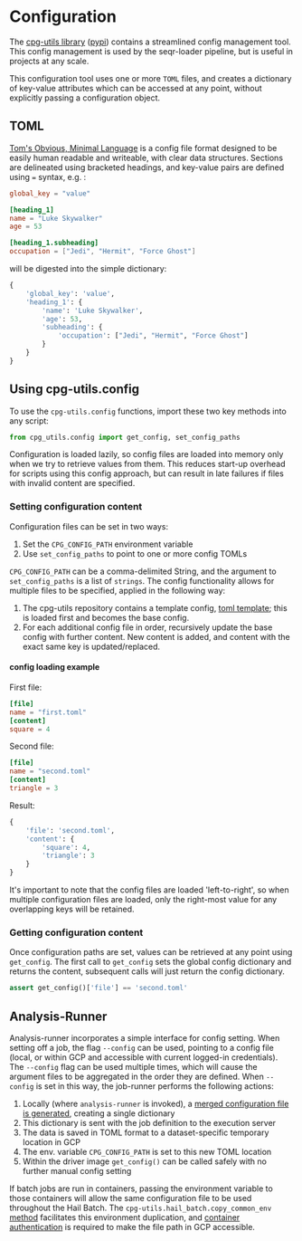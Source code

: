# Configuration

The [cpg-utils library](https://github.com/populationgenomics/cpg-utils) ([pypi](https://pypi.org/project/cpg-utils/)) contains a streamlined config management tool. This config management is used by the seqr-loader pipeline, but is useful in projects at any scale.

This configuration tool uses one or more `TOML` files, and creates a dictionary of key-value attributes which can be accessed at any point, without explicitly passing a configuration object.

## TOML

[Tom's Obvious, Minimal Language](https://toml.io/en/) is a config file format designed to be easily human readable and writeable, with clear data structures. Sections are delineated using bracketed headings, and key-value pairs are defined using `=` syntax, e.g. :

```toml
global_key = "value"

[heading_1]
name = "Luke Skywalker"
age = 53

[heading_1.subheading]
occupation = ["Jedi", "Hermit", "Force Ghost"]
```

will be digested into the simple dictionary:

```python
{
    'global_key': 'value',
    'heading_1': {
        'name': 'Luke Skywalker',
        'age': 53,
        'subheading': {
            'occupation': ["Jedi", "Hermit", "Force Ghost"]
        }
    }
}
```

## Using cpg-utils.config

To use the `cpg-utils.config` functions, import these two key methods into any script:

```python
from cpg_utils.config import get_config, set_config_paths
```

Configuration is loaded lazily, so config files are loaded into memory only when we try to retrieve values from them. This reduces start-up overhead for scripts using this config approach, but can result in late failures if files with invalid content are specified.

### Setting configuration content

Configuration files can be set in two ways:

1. Set the `CPG_CONFIG_PATH` environment variable
2. Use `set_config_paths` to point to one or more config TOMLs

`CPG_CONFIG_PATH` can be a comma-delimited String, and the argument to `set_config_paths` is a list of `strings`. The
config functionality allows for multiple files to be specified, applied in the following way:

1. The cpg-utils repository contains a template config,
[toml template](https://github.com/populationgenomics/cpg-utils/blob/main/cpg_utils/config-template.toml); this is loaded first and becomes the base config.
2. For each additional config file in order, recursively update the base config with further content. New content is added, and content with the exact same key is updated/replaced.

#### config loading example

First file:

```toml
[file]
name = "first.toml"
[content]
square = 4
```

Second file:

```toml
[file]
name = "second.toml"
[content]
triangle = 3
```

Result:

```python
{
    'file': 'second.toml',
    'content': {
        'square': 4,
        'triangle': 3
    }
}
```

It's important to note that the config files are loaded 'left-to-right', so when multiple configuration files are loaded, only the right-most value for any overlapping keys will be retained.  

### Getting configuration content

Once configuration paths are set, values can be retrieved at any point using `get_config`. The first call to `get_config` sets the global config dictionary and returns the content, subsequent calls will just return the config dictionary.

```python
assert get_config()['file'] == 'second.toml'
```

## Analysis-Runner

Analysis-runner incorporates a simple interface for config setting. When setting off a job, the flag `--config` can be used, pointing to a config file (local, or within GCP and accessible with current logged-in credentials).
The `--config` flag can be used multiple times, which will cause the argument files to be aggregated in the order they are defined. When `--config` is set in this way, the job-runner performs the following actions:

1. Locally (where `analysis-runner` is invoked), a [merged configuration file is generated](https://github.com/populationgenomics/analysis-runner/blob/main/analysis_runner/cli_analysisrunner.py#L199-L201), creating a single dictionary
2. This dictionary is sent with the job definition to the execution server
3. The data is saved in TOML format to a dataset-specific temporary location in GCP
4. The env. variable `CPG_CONFIG_PATH` is set to this new TOML location
5. Within the driver image `get_config()` can be called safely with no further manual config setting

If batch jobs are run in containers, passing the environment variable to those containers will allow the same configuration file to be used throughout the Hail Batch. The `cpg-utils.hail_batch.copy_common_env` [method](https://github.com/populationgenomics/cpg-utils/blob/main/cpg_utils/hail_batch.py#L54) facilitates this environment duplication, and [container authentication](https://github.com/populationgenomics/cpg-utils/blob/main/cpg_utils/hail_batch.py#L427-L454) is required to make the file path in GCP accessible.
